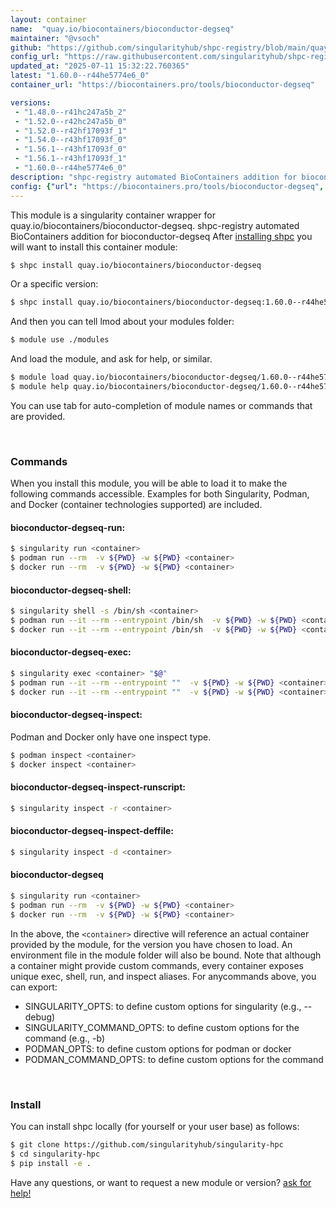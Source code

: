 ```yaml
---
layout: container
name:  "quay.io/biocontainers/bioconductor-degseq"
maintainer: "@vsoch"
github: "https://github.com/singularityhub/shpc-registry/blob/main/quay.io/biocontainers/bioconductor-degseq/container.yaml"
config_url: "https://raw.githubusercontent.com/singularityhub/shpc-registry/main/quay.io/biocontainers/bioconductor-degseq/container.yaml"
updated_at: "2025-07-11 15:32:22.760365"
latest: "1.60.0--r44he5774e6_0"
container_url: "https://biocontainers.pro/tools/bioconductor-degseq"

versions:
 - "1.48.0--r41hc247a5b_2"
 - "1.52.0--r42hc247a5b_0"
 - "1.52.0--r42hf17093f_1"
 - "1.54.0--r43hf17093f_0"
 - "1.56.1--r43hf17093f_0"
 - "1.56.1--r43hf17093f_1"
 - "1.60.0--r44he5774e6_0"
description: "shpc-registry automated BioContainers addition for bioconductor-degseq"
config: {"url": "https://biocontainers.pro/tools/bioconductor-degseq", "maintainer": "@vsoch", "description": "shpc-registry automated BioContainers addition for bioconductor-degseq", "latest": {"1.60.0--r44he5774e6_0": "sha256:3743daa50a80b5edab73799c685a5c4576e4e7d12ff65a454e9b8260ebf1b8c9"}, "tags": {"1.48.0--r41hc247a5b_2": "sha256:79452c545f45628ff758b7d0ec07c8179defdf991e9b87bdd2498f2ef81606a5", "1.52.0--r42hc247a5b_0": "sha256:f82812edf6a0a437934d16ce1bcf486c043892bfde606d7d828ea7021eaadfcc", "1.52.0--r42hf17093f_1": "sha256:d1f795f72e82d5d372469e3c51b46f63771231b500060925c3299fad0b38064c", "1.54.0--r43hf17093f_0": "sha256:4f85871545f0085ed4b7df4c5706a3b035790243ab2e2420bd3b7f42e69f88d8", "1.56.1--r43hf17093f_0": "sha256:9c502fc394d32ab90e47fd4d5d2b28fbde3540fc485a2e922c6e95a5779ed5c0", "1.56.1--r43hf17093f_1": "sha256:1faacd1c5c65aea613df8db2ff5a04a45580da2d787c9062b9466505866d8c25", "1.60.0--r44he5774e6_0": "sha256:3743daa50a80b5edab73799c685a5c4576e4e7d12ff65a454e9b8260ebf1b8c9"}, "docker": "quay.io/biocontainers/bioconductor-degseq"}
---
```


This module is a singularity container wrapper for quay.io/biocontainers/bioconductor-degseq.
shpc-registry automated BioContainers addition for bioconductor-degseq
After [installing shpc](#install) you will want to install this container module:


```bash
$ shpc install quay.io/biocontainers/bioconductor-degseq
```

Or a specific version:

```bash
$ shpc install quay.io/biocontainers/bioconductor-degseq:1.60.0--r44he5774e6_0
```

And then you can tell lmod about your modules folder:

```bash
$ module use ./modules
```

And load the module, and ask for help, or similar.

```bash
$ module load quay.io/biocontainers/bioconductor-degseq/1.60.0--r44he5774e6_0
$ module help quay.io/biocontainers/bioconductor-degseq/1.60.0--r44he5774e6_0
```

You can use tab for auto-completion of module names or commands that are provided.

<br>

### Commands

When you install this module, you will be able to load it to make the following commands accessible.
Examples for both Singularity, Podman, and Docker (container technologies supported) are included.

#### bioconductor-degseq-run:

```bash
$ singularity run <container>
$ podman run --rm  -v ${PWD} -w ${PWD} <container>
$ docker run --rm  -v ${PWD} -w ${PWD} <container>
```

#### bioconductor-degseq-shell:

```bash
$ singularity shell -s /bin/sh <container>
$ podman run --it --rm --entrypoint /bin/sh  -v ${PWD} -w ${PWD} <container>
$ docker run --it --rm --entrypoint /bin/sh  -v ${PWD} -w ${PWD} <container>
```

#### bioconductor-degseq-exec:

```bash
$ singularity exec <container> "$@"
$ podman run --it --rm --entrypoint ""  -v ${PWD} -w ${PWD} <container> "$@"
$ docker run --it --rm --entrypoint ""  -v ${PWD} -w ${PWD} <container> "$@"
```

#### bioconductor-degseq-inspect:

Podman and Docker only have one inspect type.

```bash
$ podman inspect <container>
$ docker inspect <container>
```

#### bioconductor-degseq-inspect-runscript:

```bash
$ singularity inspect -r <container>
```

#### bioconductor-degseq-inspect-deffile:

```bash
$ singularity inspect -d <container>
```



#### bioconductor-degseq

```bash
$ singularity run <container>
$ podman run --rm  -v ${PWD} -w ${PWD} <container>
$ docker run --rm  -v ${PWD} -w ${PWD} <container>
```


In the above, the `<container>` directive will reference an actual container provided
by the module, for the version you have chosen to load. An environment file in the
module folder will also be bound. Note that although a container
might provide custom commands, every container exposes unique exec, shell, run, and
inspect aliases. For anycommands above, you can export:

 - SINGULARITY_OPTS: to define custom options for singularity (e.g., --debug)
 - SINGULARITY_COMMAND_OPTS: to define custom options for the command (e.g., -b)
 - PODMAN_OPTS: to define custom options for podman or docker
 - PODMAN_COMMAND_OPTS: to define custom options for the command

<br>

### Install

You can install shpc locally (for yourself or your user base) as follows:

```bash
$ git clone https://github.com/singularityhub/singularity-hpc
$ cd singularity-hpc
$ pip install -e .
```

Have any questions, or want to request a new module or version? [ask for help!](https://github.com/singularityhub/singularity-hpc/issues)